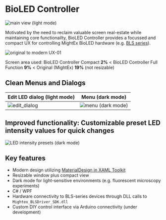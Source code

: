 # BioLED Controller

![main view (light mode)](https://github.com/user-attachments/assets/846872fc-f9ca-4495-8687-47de6e9c514e)

Motivated by the need to reclaim valuable screen real-estate while maintaining core functionailty, BioLED Controller provides a focussed and compact UX for controlling MightEx BioLED hardware (e.g. [BLS series](https://www.mightexsystems.com/product/bioled-light-source-control-modules-software-ttl-controlled/)).

![original to modern UX-01](https://github.com/user-attachments/assets/268c60c3-d8be-49ab-a64d-a3bcd33c43ac)

Screen area used: BioLED Controller Compact **2%** < BioLED Controller Full Function **9%** < Original (MightEx) **19%** (not resizable)



## Clean Menus and Dialogs

| Edit LED dialog (light mode)  | Menu (dark mode) |
| ------------- | ------------- |
| ![edit_dialog](https://github.com/user-attachments/assets/1c18cf31-23e7-458c-8cf3-4aad584c495f)  |  ![menu (dark mode)](https://github.com/user-attachments/assets/d285bf93-55dc-46e8-ac94-617221c17b06) | 



## Improved functionality: Customizable preset LED intensity values for quick changes

![LED intensity presets (dark mode)](https://github.com/user-attachments/assets/142deb44-40a3-4059-8051-202b905b3ef8)



## Key features
+ Modern design utilizing [MaterialDesign in XAML Toolkit](https://github.com/MaterialDesignInXAML)
+ Resizable window plus compact view
+ Dark mode for light-sensitive environments (e.g. fluorescent microscopy experiments)
+ C# / WPF 
+ Hardware connectivity to BLS-series devices through DLL calls to `Mightex_BLSDriver_SDK.dll`
+ Custom DIY control interface via Arduino connectivity (under development)




